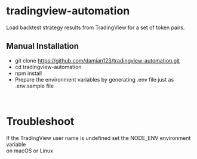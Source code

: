 # tradingview-automation

Load backtest strategy results from TradingView for a set of token pairs.

## Manual Installation

- git clone https://github.com/damian123/tradingview-automation.git
- cd tradingview-automation
- npm install
- Prepare the environment variables by generating .env file just as .env.sample file

<br />

# Troubleshoot
If the TradingView user name is undefined set the NODE_ENV environment variable   
on macOS or Linux   
